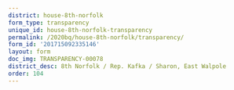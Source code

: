 ```yaml
---
district: house-8th-norfolk
form_type: transparency
unique_id: house-8th-norfolk-transparency
permalink: /2020bq/house-8th-norfolk/transparency/
form_id: '201715092335146'
layout: form
doc_img: TRANSPARENCY-00078
district_desc: 8th Norfolk / Rep. Kafka / Sharon, East Walpole
order: 104
---
```

